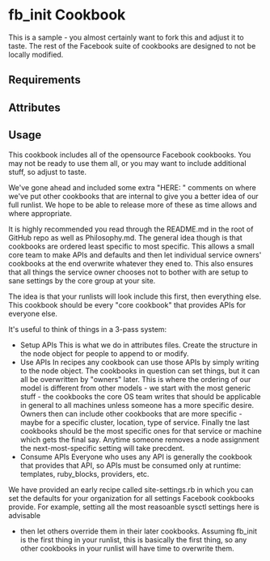 fb_init Cookbook
====================
This is a sample - you almost certainly want to fork this and adjust it to
taste. The rest of the Facebook suite of cookbooks are designed to not be
locally modified.

Requirements
------------

Attributes
----------

Usage
-----
This cookbook includes all of the opensource Facebook cookbooks. You may not be
ready to use them all, or you may want to include additional stuff, so adjust to
taste.

We've gone ahead and included some extra "HERE: " comments on where we've put
other cookbooks that are internal to give you a better idea of our full
runlist. We hope to be able to release more of these as time allows and where
appropriate.

It is highly recommended you read through the README.md in the root of GitHub
repo as well as Philosophy.md. The general idea though is that cookbooks are
ordered least specific to most specific. This allows a small core team to make
APIs and defaults and then let individual service owners' cookbooks at the end
overwrite whatever they ened to. This also ensures that all things the service
owner chooses not to bother with are setup to sane settings by the core group
at your site.

The idea is that your runlists will look include this first, then everything
else. This cookbook should be every "core cookbook" that provides APIs for
everyone else.

It's useful to think of things in a 3-pass system:
  * Setup APIs
    This is what we do in attributes files. Create the structure in the
    node object for people to append to or modify.
  * Use APIs
    In recipes any cookbook can use those APIs by simply writing to the node
    object. The cookbooks in question can set things, but it can all be
    overwritten by "owners" later. This is where the ordering of our model is
    different from other models - we start with the most generic stuff - the
    cookbooks the core OS team writes that should be applicable in general to
    all machines unless someone has a more specific desire. Owners then can
    include other cookbooks that are more specific - maybe for a specific
    cluster, location, type of service. Finally tne last cookbooks should be the
    most specific ones for that service or machine which gets the final say.
    Anytime someone removes a node assignment the next-most-specific setting
    will take precdent.
  * Consume APIs
    Everyone who uses any API is generally the cookbook that provides that API,
    so APIs must be consumed only at runtime: templates, ruby_blocks, providers,
    etc.

We have provided an early recipe called site-settings.rb in which you can set
the defaults for your organization for all settings Facebook cookbooks provide.
For example, setting all the most reasoanble sysctl settings here is advisable
- then let others override them in their later cookbooks. Assuming fb_init is
the first thing in your runlist, this is basically the first thing, so any
other cookbooks in your runlist will have time to overwrite them.
